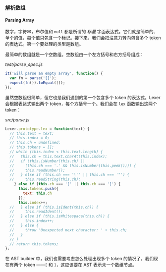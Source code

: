 ### 解析数组
#### Parsing Array

数字，字符串，布尔值和 `null` 都是所谓的 _标量_ 字面表达式。它们就是简单的、单个的值，每个值只包含一个标记。接下来，我们会把注意力转向包含多个 token 的表达式。第一个要处理的类型是数组。

最简单的数组就是一个空数组。空数组由一个左方括号和右方括号组成：

_test/parse_spec.js_

```js
it('will parse an empty array', function() { 
  var fn = parse('[]');
  expect(fn()).toEqual([]);
});
```

虽然空数组很简单，但它也是我们遇到的第一个包含多个 token 的表达式。Lexer 会根据表达式输出两个 token，每个方括号一个。我们会在 `lex` 函数输出这两个 token：

_src/parse.js_

```js
Lexer.prototype.lex = function(text) {
  // this.text = text;
  // this.index = 0;
  // this.ch = undefined;
  // this.tokens = [];
  // while (this.index < this.text.length) {
  //   this.ch = this.text.charAt(this.index);
  //   if (this.isNumber(this.ch) ||
  //     (this.ch === '.' && this.isNumber(this.peek()))) {
  //     this.readNumber();
  //   } else if (this.ch === '\'' || this.ch === '"') {
  //     this.readString(this.ch);
    } else if (this.ch === '[' || this.ch === ']') {
      this.tokens.push({
        text: this.ch
      });
      this.index++;
  //   } else if (this.isIdent(this.ch)) {
  //     this.readIdent();
  //   } else if (this.isWhitespace(this.ch)) {
  //     this.index++;
  //   } else {
  //     throw 'Unexpected next character: ' + this.ch;
  //   }
  // }
  // return this.tokens;
};
```

在 AST builder 中，我们也需要考虑怎么处理出现多个 token 的情况了。我们现在有两个 token ——`[` 和 `]`，这应该要在 AST 表示未一个数组节点。